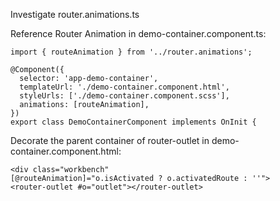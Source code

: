 Investigate router.animations.ts

Reference Router Animation in demo-container.component.ts:

```
import { routeAnimation } from '../router.animations';

@Component({
  selector: 'app-demo-container',
  templateUrl: './demo-container.component.html',
  styleUrls: ['./demo-container.component.scss'],
  animations: [routeAnimation],
})
export class DemoContainerComponent implements OnInit {
```

Decorate the parent container of router-outlet in demo-container.component.html:

```
<div class="workbench"
[@routeAnimation]="o.isActivated ? o.activatedRoute : ''">
<router-outlet #o="outlet"></router-outlet>
```
